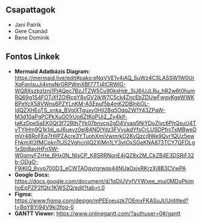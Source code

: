 ## Csapattagok
- Jani Patrik
- Gere Csanád
- Bene Dominik
## Fontos Linkek
- **Mermaid Adatbázis Diagram:** https://mermaid.live/edit#pako:eNqVVE1v4jAQ_SuWz4CSLASSW1W0UrXqFqnlsuJi4imxNrGRPWmXBf77Tj4ICRWlG-WQ8XszbzIznj1PjAQec7BzJTZW5Cu90ksHdr_SjJ6iUJLRu_hR2w6t0humRQ69g1S4FOTiXfZOIRcqY8vGV2lkW7C5ck4ZncEbZDUwFwgvKgeWWKBPeYcX58VWns6PZYLnKM-ASEpuf5b4mK2DBInbOL-IdQZXHEoTS_xnka_BVqlXTguxy0HjI2Bq5OdqZW1Y43ZPaW-M3d10aPgPCPkXuG01rUo6ZtKoPUj2_Zy4kjf-taKzDoeSaEK0Qt3f72Bth7Yk07bnycp2gD4Vvaq5NiYDoZlyc6PhQsuU4TvTYIHm9Q1k1dj_qJ6uevz0el84NDlYdz3FVvukdYfsCrLUSDPfrcTxMBweDmVr48RoFEq7HlIPZAcre3YTuohXmjVwmrkO2KvQzcj9We9Qyr1QUz5ewFhkmXl3fMCpknTtJS2VqhcrjilQ2XlMn1LY3ytOxSGeKNA873TCY7QFDLg1xSbl8avIHFn1lW-W0omyFZrHe_6Hx0N_NIsCP_K8SRRNonE4jQZ8x2M_CkZB4E3DSRiF32b-ODgO-F9jKIQ_8vyp700D3_eCWTAOgyrgrwqs44NUaOxjvRKrzXj8B3CVwPA
- **Google Docs:** https://docs.google.com/document/d/1qDjUVyfVYWxee_muj0MDoPkimhoEpPZP2fQtc1KWSZQ/edit?tab=t.0 
- **Figma:** https://www.figma.com/design/mPEEoeujzk7OEmxFKASuJt/Untitled?t=BqYBYj94V9ki3foq-0 
- **GANTT Viewer:** https://www.onlinegantt.com/?authuser=0#/gantt
